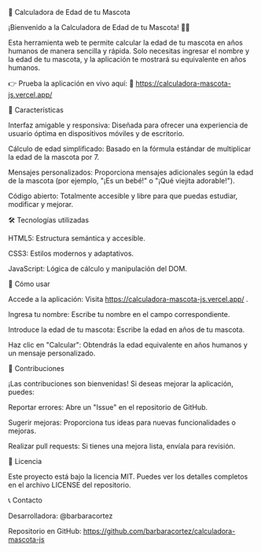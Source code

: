 🐾 Calculadora de Edad de tu Mascota

¡Bienvenido a la Calculadora de Edad de tu Mascota! 🐶🐱

Esta herramienta web te permite calcular la edad de tu mascota en años humanos de manera sencilla y rápida. Solo necesitas ingresar el nombre y la edad de tu mascota, y la aplicación te mostrará su equivalente en años humanos.

👉 Prueba la aplicación en vivo aquí:
🔗 https://calculadora-mascota-js.vercel.app/

📌 Características

Interfaz amigable y responsiva: Diseñada para ofrecer una experiencia de usuario óptima en dispositivos móviles y de escritorio.

Cálculo de edad simplificado: Basado en la fórmula estándar de multiplicar la edad de la mascota por 7.

Mensajes personalizados: Proporciona mensajes adicionales según la edad de la mascota (por ejemplo, "¡Es un bebé!" o "¡Qué viejita adorable!").

Código abierto: Totalmente accesible y libre para que puedas estudiar, modificar y mejorar.

🛠️ Tecnologías utilizadas

HTML5: Estructura semántica y accesible.

CSS3: Estilos modernos y adaptativos.

JavaScript: Lógica de cálculo y manipulación del DOM.

🚀 Cómo usar

Accede a la aplicación: Visita https://calculadora-mascota-js.vercel.app/
.

Ingresa tu nombre: Escribe tu nombre en el campo correspondiente.

Introduce la edad de tu mascota: Escribe la edad en años de tu mascota.

Haz clic en "Calcular": Obtendrás la edad equivalente en años humanos y un mensaje personalizado.

🧪 Contribuciones

¡Las contribuciones son bienvenidas! Si deseas mejorar la aplicación, puedes:

Reportar errores: Abre un "Issue" en el repositorio de GitHub.

Sugerir mejoras: Proporciona tus ideas para nuevas funcionalidades o mejoras.

Realizar pull requests: Si tienes una mejora lista, envíala para revisión.

📄 Licencia

Este proyecto está bajo la licencia MIT. Puedes ver los detalles completos en el archivo LICENSE del repositorio.

📞 Contacto

Desarrolladora: @barbaracortez

Repositorio en GitHub: https://github.com/barbaracortez/calculadora-mascota-js
